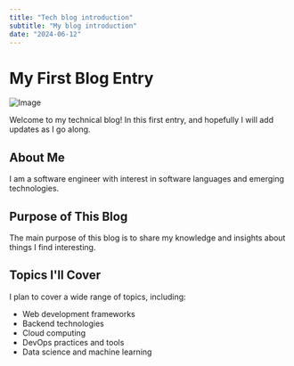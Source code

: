 ```yaml
---
title: "Tech blog introduction"
subtitle: "My blog introduction"
date: "2024-06-12"
---
```

# My First Blog Entry
![Image](/blog/images/writing.png)


Welcome to my technical blog! In this first entry, and hopefully I will add updates as I go along.

## About Me

I am a software engineer with interest in software languages and emerging technologies.

## Purpose of This Blog

The main purpose of this blog is to share my knowledge and insights about things I find interesting.

## Topics I'll Cover

I plan to cover a wide range of topics, including:

- Web development frameworks
- Backend technologies
- Cloud computing
- DevOps practices and tools
- Data science and machine learning
